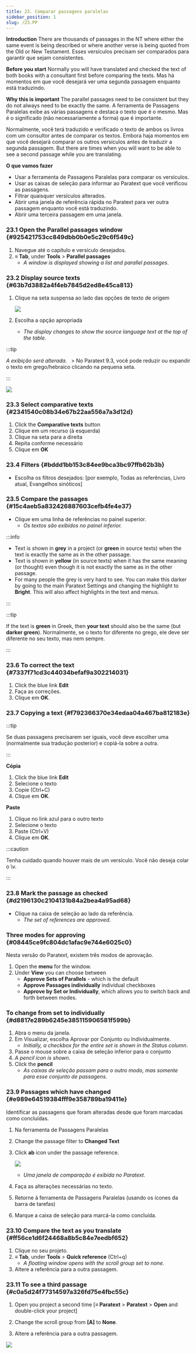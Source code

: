 ```yaml
---
title: 23. Comparar passagens paralelas
sidebar_position: 1
slug: /23.PP
---
```


**Introduction**
There are thousands of passages in the NT where either the same event is being described or where another verse is being quoted from the Old or New Testament. Esses versículos precisam ser comparados para garantir que sejam consistentes.

**Before you start**
Normally you will have translated and checked the text of both books with a consultant first before comparing the texts. Mas há momentos em que você desejará ver uma segunda passagem enquanto está traduzindo.

**Why this is important**
The parallel passages need to be consistent but they do not always need to be exactly the same. A ferramenta de Passagens Paralelas exibe as várias passagens e destaca o texto que é o mesmo. Mas é o significado (não necessariamente a forma) que é importante.

Normalmente, você terá traduzido e verificado o texto de ambos os livros com um consultor antes de comparar os textos. Embora haja momentos em que você desejará comparar os outros versículos antes de traduzir a segunda passagem. But there are times when you will want to be able to see a second passage while you are translating.

**O que vamos fazer**

- Usar a ferramenta de Passagens Paralelas para comparar os versículos.
- Usar as caixas de seleção para informar ao Paratext que você verificou as passagens.
- Filtrar quaisquer versículos alterados.
- Abrir uma janela de referência rápida no Paratext para ver outra passagem enquanto você está traduzindo.
- Abrir uma terceira passagem em uma janela.

### 23.1 Open the Parallel passages window {#925421753cc849dbb0b0e5c29c6f549c}

1. Navegue até o capítulo e versículo desejados.
2. **≡ Tab**, under **Tools** &gt; **Parallel passages**
    - _A window is displayed showing a list and parallel passages_.

### 23.2 Display source texts {#63b7d3882a4f4eb7845d2ed8e45ca813}

1. Clique na seta suspensa ao lado das opções de texto de origem

    ![](./586542551.png)

2. Escolha a opção apropriada
    - _The display changes to show the source language text at the top of the table._

:::tip

<em x-id="3">A exibição será alterada.</em>   &#062; No Paratext 9.3, você pode reduzir ou expandir o texto em grego/hebraico clicando na pequena seta.

:::

![](./406509394.png)

### 23.3 Select comparative texts {#2341540c08b34e67b22aa556a7a3d12d}

1. Click the **Comparative texts** button
2. Clique em um recurso (à esquerda)
3. Clique na seta para a direita
4. Repita conforme necessário
5. Clique em **OK**

### 23.4 Filters {#bddd1bb153c84ee9bca3bc97ffb62b3b}

- Escolha os filtros desejados: [por exemplo, Todas as referências, Livro atual, Evangelhos sinóticos]

### 23.5 Compare the passages {#15c4aeb5a832426887603cefb4fe4e37}

- Clique em uma linha de referências no painel superior.
    - _Os textos são exibidos no painel inferior._

:::info

- Text is shown in **grey** in a project (or **green** in source texts) when the text is exactly the same as in the other passage.
- Text is shown in **yellow** (in source texts) when it has the same meaning (or thought) even though it is not exactly the same as in the other passage.
- For many people the grey is very hard to see. You can make this darker by going to the main Paratext Settings and changing the highlight to **Bright**. This will also affect highlights in the text and menus.

:::

:::tip

If the text is **green** in Greek, then **your text** should also be the same (but **darker green**).
Normalmente, se o texto for diferente no grego, ele deve ser diferente no seu texto, mas nem sempre.

:::

### 23.6 To correct the text {#7337f71cd3c44034befaf9a302214031}

1. Click the blue link **Edit**
2. Faça as correções.
3. Clique em **OK**.

### 23.7 Copying a text {#f792366370e34edaa04a467ba812183e}

:::tip

Se duas passagens precisarem ser iguais, você deve escolher uma (normalmente sua tradução posterior) e copiá-la sobre a outra.

:::

**Cópia**

1. Click the blue link **Edit**
2. Selecione o texto
3. Copie (Ctrl+C)
4. Clique em **OK**.

**Paste**

1. Clique no link azul para o outro texto
2. Selecione o texto
3. Paste (Ctrl+V)
4. Clique em **OK**.

:::caution

Tenha cuidado quando houver mais de um versículo. Você não deseja colar o \\v.

:::

### 23.8 Mark the passage as checked {#d2196130c2104131b84a2bea4a95ad68}

- Clique na caixa de seleção ao lado da referência.
    - _The set of references are approved_.

### Three modes for approving {#08445ce9fc804dc1afac9e744e6025c0}

Nesta versão do Paratext, existem três modos de aprovação.

1. Open the **menu** for the window.
2. Under **View** you can choose between
    - **Approve Sets of Parallels** - which is the default
    - **Approve Passages individually** individual checkboxes
    - **Approve by Set or Individually**, which allows you to switch back and forth between modes.

### To change from set to individually {#d8817e289b6245e385115906581f599b}

1. Abra o menu da janela.
2. Em Visualizar, escolha Aprovar por Conjunto ou Individualmente.
    - _Initially, a checkbox for the entire set is shown in the Status column_.
3. Passe o mouse sobre a caixa de seleção inferior para o conjunto
4. _A pencil icon is shown_.
5. Click the **pencil**
    - _As caixas de seleção passam para o outro modo, mas somente para esse conjunto de passagens._

### 23.9 Passages which have changed {#e989e64519384fff9e358789ba19411e}

Identificar as passagens que foram alteradas desde que foram marcadas como concluídas.

1. Na ferramenta de Passagens Paralelas
2. Change the passage filter to **Changed Text**
3. Click **ab** icon under the passage reference.

    ![](./1103066999.png)

    - _<em x-id="3">Uma janela de comparação é exibida no Paratext</em>._
4. Faça as alterações necessárias no texto.
5. Retorne à ferramenta de Passagens Paralelas (usando os ícones da barra de tarefas)
6. Marque a caixa de seleção para marcá-la como concluída.

### 23.10 Compare the text as you translate {#ff56ce1d6f24468a8b5c84e7eedbf652}

1. Clique no seu projeto.
2. **≡ Tab**, under **Tools** &gt; **Quick reference** (Ctrl+q)
    - _A floating_ _window_ _opens with the scroll group set to none._
3. Altere a referência para a outra passagem.

### 23.11 To see a third passage {#c0a5d24f77314597a326fd75e4fbc55c}

<div class='notion-row'>
<div class='notion-column' style={{width: 'calc((100% - (min(32px, 4vw) * 1)) * 0.5)'}}>

1. Open you project a second time [**≡ Paratext** > **Paratext** > **Open** and double-click your project]

2. Change the scroll group from **[A]** to **None**.

3. Altere a referência para a outra passagem.

</div><div className='notion-spacer'></div>

<div class='notion-column' style={{width: 'calc((100% - (min(32px, 4vw) * 1)) * 0.5)'}}>

![](./1458375744.png)

</div><div className='notion-spacer'></div>
</div>

